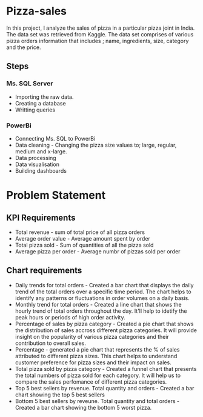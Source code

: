 # Pizza-sales
In this project, I analyze the sales of pizza in a particular pizza joint in India. The data set was retrieved from Kaggle. The data set comprises of  various pizza orders information that includes ; name, ingredients, size, category and the price.

## Steps
### Ms. SQL Server
- Importing the raw data.
- Creating a database
- Writting queries

### PowerBi
- Connecting Ms. SQL to PowerBi
- Data cleaning - Changing the pizza size values to; large, regular, medium and x-large.
- Data processing
- Data visualisation
- Building dashboards

# Problem Statement
## KPI Requirements
- Total revenue - sum of total price of all pizza orders
- Average order value - Average amount spent by order
- Total pizza sold - Sum of quantities of all the pizza sold
- Average pizza per order - Average numbr of pizzas sold per order

## Chart requirements
- Daily trends for total orders - Created a bar chart that displays the daily trend of the total orders over a specific time period. The chart helps to identify any patterns or fluctuations in order volumes on a daily basis.
- Monthly trend for total orders - Created a line chart that shows the hourly trend of total orders throughout the day. It'll help to idetify the peak hours or periods of high order activity.
- Percentage of sales by pizza category - Created a pie chart that shows the distribution of sales accross different pizza categories. It will provide insight on the popularity of various pizza categories and their contribution to overall sales.
- Percentage - generated a pie chart that represents the % of sales attributed to different pizza sizes. This chart helps to understand customer preference for pizza sizes and their impact on sales.
- Total pizza sold by pizza category - Created a funnel chart that presents the total numbers of pizza sold for each category. It will help us to compare the sales perfomance of different pizza categories.
- Top 5 best sellers by revenue. Total quantity and orders - Created a bar chart showing the top 5 best sellers
- Bottom 5 best sellers by reveune. Total quantity and total orders - Created a bar chart showing the bottom 5 worst pizza.

